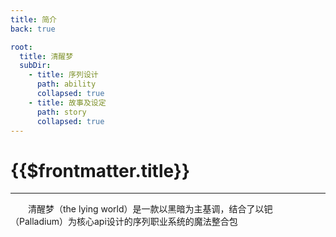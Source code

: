 ```yaml
---
title: 简介
back: true

root: 
  title: 清醒梦
  subDir: 
    - title: 序列设计
      path: ability
      collapsed: true
    - title: 故事及设定
      path: story
      collapsed: true
---
```


# {{$frontmatter.title}}

***

&emsp;&emsp;清醒梦（the lying world）是一款以黑暗为主基调，结合了以钯（Palladium）为核心api设计的序列职业系统的魔法整合包  